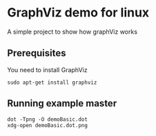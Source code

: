 # GraphViz demo for linux

A simple project to show how graphViz works

## Prerequisites
You need to install GraphViz
```
sudo apt-get install graphviz
```


## Running example master
```
dot -Tpng -O demoBasic.dot
xdg-open demoBasic.dot.png
```
